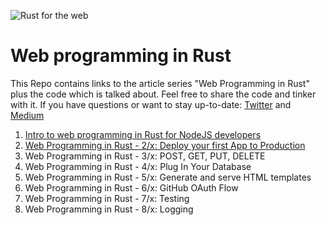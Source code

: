 ![Rust for the web](https://raw.githubusercontent.com/gruberb/web-programming-in-rust/master/assets/webforrust.png)

# Web programming in Rust

This Repo contains links to the article series "Web Programming in Rust" plus the code which is talked about. Feel free to share the code and tinker with it. If you have questions or want to stay up-to-date: [Twitter](https://twitter.com/byteadventures) and [Medium](https://medium.com/@gruberbastian)

1. [Intro to web programming in Rust for NodeJS developers](https://medium.com/@gruberbastian/intro-to-web-programming-in-rust-for-nodejs-developers-1a9c048c4de1)
2. [Web Programming in Rust - 2/x: Deploy your first App to Production](https://medium.com/@gruberbastian/rust-for-the-web-02-x-deploy-your-first-app-51d1ed69cbe3)
3. Web Programming in Rust - 3/x: POST, GET, PUT, DELETE
4. Web Programming in Rust - 4/x: Plug In Your Database
5. Web Programming in Rust - 5/x: Generate and serve HTML templates
6. Web Programming in Rust - 6/x: GitHub OAuth Flow 
7. Web Programming in Rust - 7/x: Testing
8. Web Programming in Rust - 8/x: Logging 